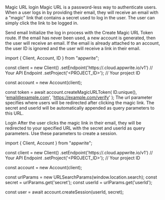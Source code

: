Magic URL login
Magic URL is a password-less way to authenticate users. When a user logs in by providing their email, they will receive an email with a "magic" link that contains a secret used to log in the user. The user can simply click the link to be logged in.

Send email
Initialize the log in process with the Create Magic URL Token route. If the email has never been used, a new account is generated, then the user will receive an email. If the email is already attached to an account, the user ID is ignored and the user will receive a link in their email.


import { Client, Account, ID } from "appwrite";

const client = new Client()
    .setEndpoint('https://<REGION>.cloud.appwrite.io/v1') // Your API Endpoint
    .setProject('<PROJECT_ID>');                 // Your project ID

const account = new Account(client);

const token = await account.createMagicURLToken(
    ID.unique(),
    'email@example.com',
    'https://example.com/verify'
);
The url parameter specifies where users will be redirected after clicking the magic link. The secret and userId will be automatically appended as query parameters to this URL.

Login
After the user clicks the magic link in their email, they will be redirected to your specified URL with the secret and userId as query parameters. Use these parameters to create a session.


import { Client, Account } from "appwrite";

const client = new Client()
    .setEndpoint('https://<REGION>.cloud.appwrite.io/v1') // Your API Endpoint
    .setProject('<PROJECT_ID>');                // Your project ID

const account = new Account(client);

const urlParams = new URLSearchParams(window.location.search);
const secret = urlParams.get('secret');
const userId = urlParams.get('userId');

const user = await account.createSession(userId, secret);